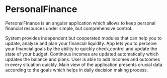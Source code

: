# PersonalFinance
PersonalFinance is an angular application which allows to keep personal financial resources under simple, but comprehensive control. 

System provides independent but cooperated modules that can help you to update, analyse and plan your financial liquidity. App lets you to perceive your financial goals by the ability to quickly check,control  and update the state of your budget. Continous incomes are updated automatically which updates the balance and plans. User is able to add incomes and outcomes in every situation quickly. Main view of the application presents crucial data according to the goals which helps in daily decision making process.
